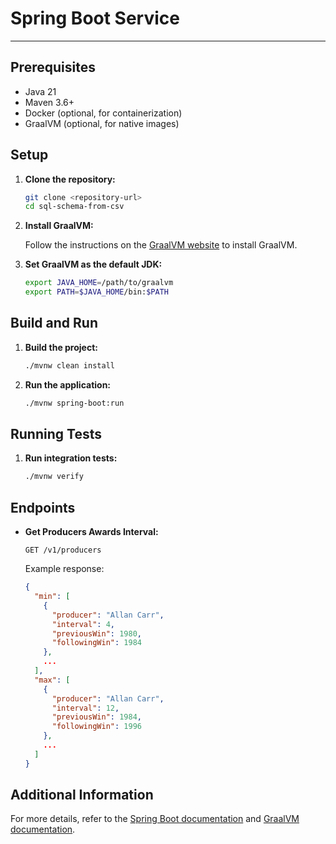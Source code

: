 # Spring Boot Service

---
## Prerequisites

- Java 21
- Maven 3.6+
- Docker (optional, for containerization)
- GraalVM (optional, for native images)

## Setup

1. **Clone the repository:**

   ```sh
   git clone <repository-url>
   cd sql-schema-from-csv
   ```

2. **Install GraalVM:**

   Follow the instructions on the [GraalVM website](https://www.graalvm.org/docs/getting-started/) to install GraalVM.

3. **Set GraalVM as the default JDK:**

   ```sh
   export JAVA_HOME=/path/to/graalvm
   export PATH=$JAVA_HOME/bin:$PATH
   ```

## Build and Run

1. **Build the project:**

   ```sh
   ./mvnw clean install
   ```

2. **Run the application:**

   ```sh
   ./mvnw spring-boot:run
   ```

## Running Tests

1. **Run integration tests:**

   ```sh
   ./mvnw verify
   ```

## Endpoints

- **Get Producers Awards Interval:**

  ```
  GET /v1/producers
  ```

  Example response:

  ```json
  {
    "min": [
      {
        "producer": "Allan Carr",
        "interval": 4,
        "previousWin": 1980,
        "followingWin": 1984
      },
      ...
    ],
    "max": [
      {
        "producer": "Allan Carr",
        "interval": 12,
        "previousWin": 1984,
        "followingWin": 1996
      },
      ...
    ]
  }
  ```

## Additional Information

For more details, refer to the [Spring Boot documentation](https://spring.io/projects/spring-boot) and [GraalVM documentation](https://www.graalvm.org/docs/).
